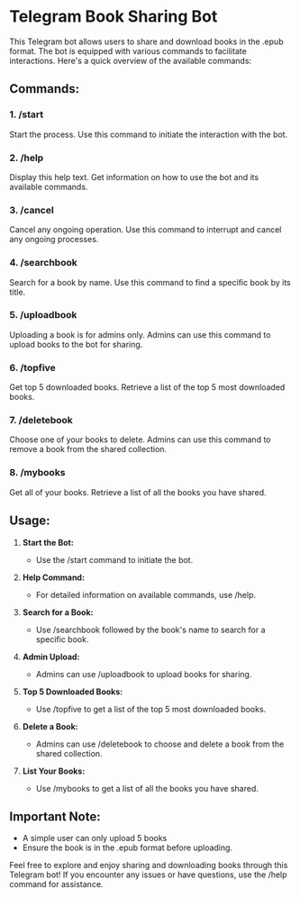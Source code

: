 # Telegram Book Sharing Bot

This Telegram bot allows users to share and download books in the .epub format. The bot is equipped with various commands to facilitate interactions. Here's a quick overview of the available commands:

## Commands:

### 1. /start
Start the process. Use this command to initiate the interaction with the bot.

### 2. /help
Display this help text. Get information on how to use the bot and its available commands.

### 3. /cancel
Cancel any ongoing operation. Use this command to interrupt and cancel any ongoing processes.

### 4. /searchbook
Search for a book by name. Use this command to find a specific book by its title.

### 5. /uploadbook
Uploading a book is for admins only. Admins can use this command to upload books to the bot for sharing.

### 6. /topfive
Get top 5 downloaded books. Retrieve a list of the top 5 most downloaded books.

### 7. /deletebook
Choose one of your books to delete. Admins can use this command to remove a book from the shared collection.

### 8. /mybooks
Get all of your books. Retrieve a list of all the books you have shared.

## Usage:

1. **Start the Bot:**
   - Use the /start command to initiate the bot.

2. **Help Command:**
   - For detailed information on available commands, use /help.

3. **Search for a Book:**
   - Use /searchbook followed by the book's name to search for a specific book.

4. **Admin Upload:**
   - Admins can use /uploadbook to upload books for sharing.

5. **Top 5 Downloaded Books:**
   - Use /topfive to get a list of the top 5 most downloaded books.

6. **Delete a Book:**
   - Admins can use /deletebook to choose and delete a book from the shared collection.

7. **List Your Books:**
   - Use /mybooks to get a list of all the books you have shared.

## Important Note:

- A simple user can only upload 5 books
- Ensure the book is in the .epub format before uploading.

Feel free to explore and enjoy sharing and downloading books through this Telegram bot! If you encounter any issues or have questions, use the /help command for assistance.